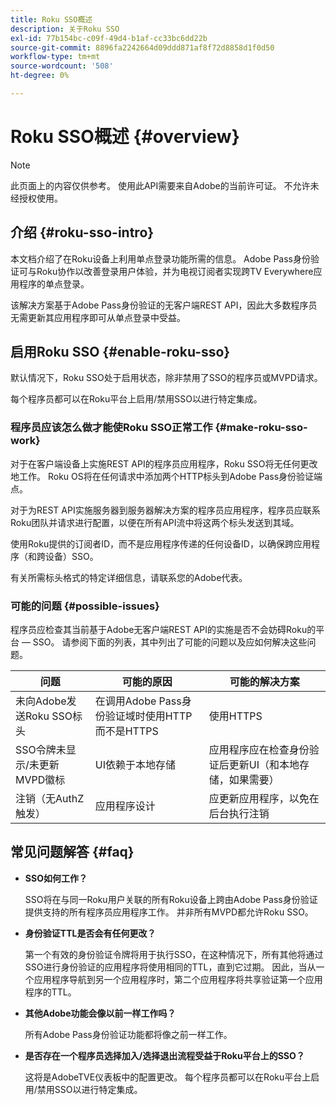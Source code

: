```yaml
---
title: Roku SSO概述
description: 关于Roku SSO
exl-id: 77b154bc-c09f-49d4-b1af-cc33bc6dd22b
source-git-commit: 8896fa2242664d09ddd871af8f72d8858d1f0d50
workflow-type: tm+mt
source-wordcount: '508'
ht-degree: 0%

---
```


# Roku SSO概述 {#overview}

>[!NOTE]
>
>此页面上的内容仅供参考。 使用此API需要来自Adobe的当前许可证。 不允许未经授权使用。

## 介绍 {#roku-sso-intro}

本文档介绍了在Roku设备上利用单点登录功能所需的信息。 Adobe Pass身份验证可与Roku协作以改善登录用户体验，并为电视订阅者实现跨TV Everywhere应用程序的单点登录。

该解决方案基于Adobe Pass身份验证的无客户端REST API，因此大多数程序员无需更新其应用程序即可从单点登录中受益。

## 启用Roku SSO {#enable-roku-sso}

默认情况下，Roku SSO处于启用状态，除非禁用了SSO的程序员或MVPD请求。

每个程序员都可以在Roku平台上启用/禁用SSO以进行特定集成。

### 程序员应该怎么做才能使Roku SSO正常工作 {#make-roku-sso-work}

对于在客户端设备上实施REST API的程序员应用程序，Roku SSO将无任何更改地工作。 Roku OS将在任何请求中添加两个HTTP标头到Adobe Pass身份验证端点。

对于为REST API实施服务器到服务器解决方案的程序员应用程序，程序员应联系Roku团队并请求进行配置，以便在所有API流中将这两个标头发送到其域。

使用Roku提供的订阅者ID，而不是应用程序传递的任何设备ID，以确保跨应用程序（和跨设备）SSO。

有关所需标头格式的特定详细信息，请联系您的Adobe代表。

### 可能的问题 {#possible-issues}

程序员应检查其当前基于Adobe无客户端REST API的实施是否不会妨碍Roku的平台 — SSO。 请参阅下面的列表，其中列出了可能的问题以及应如何解决这些问题。

| 问题 | 可能的原因 | 可能的解决方案 |
|-|-|-|
| 未向Adobe发送Roku SSO标头 | 在调用Adobe Pass身份验证域时使用HTTP而不是HTTPS | 使用HTTPS |
| SSO令牌未显示/未更新MVPD徽标 | UI依赖于本地存储 | 应用程序应在检查身份验证后更新UI（和本地存储，如果需要） |
| 注销（无AuthZ触发） | 应用程序设计 | 应更新应用程序，以免在后台执行注销 |

## 常见问题解答 {#faq}

* **SSO如何工作？**

  SSO将在与同一Roku用户关联的所有Roku设备上跨由Adobe Pass身份验证提供支持的所有程序员应用程序工作。
并非所有MVPD都允许Roku SSO。

* **身份验证TTL是否会有任何更改？**

  第一个有效的身份验证令牌将用于执行SSO，在这种情况下，所有其他将通过SSO进行身份验证的应用程序将使用相同的TTL，直到它过期。 因此，当从一个应用程序导航到另一个应用程序时，第二个应用程序将共享验证第一个应用程序的TTL。

* **其他Adobe功能会像以前一样工作吗？**

  所有Adobe Pass身份验证功能都将像之前一样工作。

* **是否存在一个程序员选择加入/选择退出流程受益于Roku平台上的SSO？**

  这将是AdobeTVE仪表板中的配置更改。 每个程序员都可以在Roku平台上启用/禁用SSO以进行特定集成。
